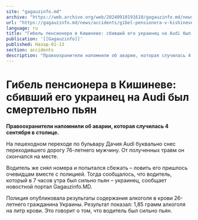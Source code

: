 ```yaml
---
site: "gagauzinfo.md"
archive: "https://web.archive.org/web/20240910191610/gagauzinfo.md/news/accidents/gibel-pensionera-v-kishineve-sbivshii-ego-ukrainets-na-audi-bil-smertelno-pyan"
url: "https://gagauzinfo.md/news/accidents/gibel-pensionera-v-kishineve-sbivshii-ego-ukrainets-na-audi-bil-smertelno-pyan"
language: ru
title: "Гибель пенсионера в Кишиневе: сбивший его украинец на Audi был смертельно пьян"
publication: '[[Gagauzinfo]]'
published: Назад-01-13
section: accidents
description: "Правоохранители напомнили об аварии, которая случилась 4 сентября в столице."
---
```


# Гибель пенсионера в Кишиневе: сбивший его украинец на Audi был смертельно пьян

**Правоохранители напомнили об аварии, которая случилась 4 сентября в столице.**

На пешеходном переходе по бульвару Дачия Audi буквально снес переходившего дорогу 76-летнего мужчину. От полученных травм он скончался на месте.

Водитель же снял номера и попытался сбежать – ловить его пришлось очевидцам вместе с полицией. Тогда сообщалось, что водитель, который в 7 часов утра был сильно пьян – украинец, сообщает новостной портал Gagauzinfo.MD.

Полиция опубликовала результаты содержания алкоголя в крови 26-летнего гражданина Украины. Результат показал: 1,85 грамм алкоголя на литр крови. Это говорит о том, что водитель был сильно пьян.